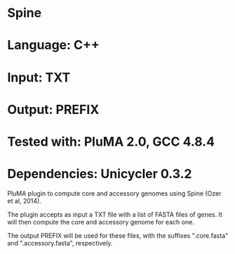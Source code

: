# Spine
# Language: C++
# Input: TXT
# Output: PREFIX
# Tested with: PluMA 2.0, GCC 4.8.4
# Dependencies: Unicycler 0.3.2

PluMA plugin to compute core and accessory genomes
using Spine (Ozer et al, 2014).

The plugin accepts as input a TXT file with a list of FASTA
files of genes.  It will then compute the core and accessory
genome for each one.  

The output PREFIX will be used for these files, with the suffixes
".core.fasta" and ".accessory.fasta", respectively.


